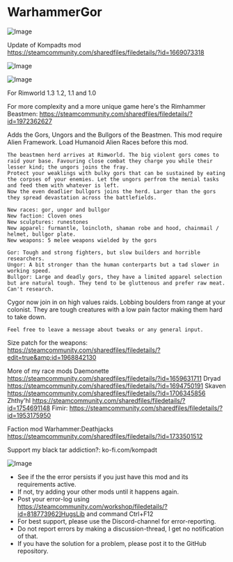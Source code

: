 # WarhammerGor

![Image](https://i.imgur.com/buuPQel.png)

Update of Kompadts mod
https://steamcommunity.com/sharedfiles/filedetails/?id=1669073318

![Image](https://i.imgur.com/pufA0kM.png)

	
![Image](https://i.imgur.com/Z4GOv8H.png)

For Rimworld 1.3 1.2, 1.1 and 1.0

For more complexity and a more unique game here's the Rimhammer Beastmen:
https://steamcommunity.com/sharedfiles/filedetails/?id=1972362627

 Adds the Gors, Ungors and the Bullgors of the Beastmen.
    This mod require Alien Framework.
    Load Humanoid Alien Races before this mod.

    The beastmen herd arrives at Rimworld. The big violent gors comes to raid your base. Favouring close combat they charge you while their lesser kind; the ungors joins the fray.
    Protect your weaklings with bulky gors that can be sustained by eating the corpses of your enemies. Let the ungors perfrom the menial tasks and feed them with whatever is left.
    Now the even deadlier bullgors joins the herd. Larger than the gors they spread devastation across the battlefields.

    New races: gor, ungor and bullgor
    New faction: Cloven ones
    New sculptures: runestones
    New apparel: furmantle, loincloth, shaman robe and hood, chainmail / helmet, bullgor plate.
    New weapons: 5 melee weapons wielded by the gors

    Gor: Tough and strong fighters, but slow builders and horrible researchers.
    Ungor: A bit stronger than the human conterparts but a tad slower in working speed.
    Bullgor: Large and deadly gors, they have a limited apparel selection but are natural tough. They tend to be gluttenous and prefer raw meat. Can't research.
Cygor now join in on high values raids. Lobbing boulders from range at your colonist. They are tough creatures with a low pain factor making them hard to take down.

    Feel free to leave a message about tweaks or any general input.

Size patch for the weapons:
https://steamcommunity.com/sharedfiles/filedetails/?edit=true&amp;id=1968842130

More of my race mods
Daemonette
https://steamcommunity.com/sharedfiles/filedetails/?id=1659631711
Dryad
https://steamcommunity.com/sharedfiles/filedetails/?id=1694750191
Skaven
https://steamcommunity.com/sharedfiles/filedetails/?id=1706345856
Zhthy'hl
https://steamcommunity.com/sharedfiles/filedetails/?id=1754691148
Fimir:
https://steamcommunity.com/sharedfiles/filedetails/?id=1953175950

Faction mod
Warhammer:Deathjacks
https://steamcommunity.com/sharedfiles/filedetails/?id=1733501512

Support my black tar addiction?: 
ko-fi.com/kompadt
	
![Image](https://i.imgur.com/PwoNOj4.png)



-  See if the the error persists if you just have this mod and its requirements active.
-  If not, try adding your other mods until it happens again.
-  Post your error-log using https://steamcommunity.com/workshop/filedetails/?id=818773962]HugsLib and command Ctrl+F12
-  For best support, please use the Discord-channel for error-reporting.
-  Do not report errors by making a discussion-thread, I get no notification of that.
-  If you have the solution for a problem, please post it to the GitHub repository.


